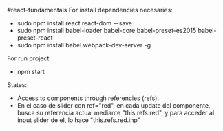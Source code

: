 #react-fundamentals
For install dependencies necesaries:

* sudo npm install react react-dom --save
* sudo npm install babel-loader babel-core babel-preset-es2015 babel-preset-react
* sudo npm install babel webpack-dev-server -g

For run project:

* npm start

States:

* Access to components through referencies (refs).
* En el caso de slider con ref="red", en cada update del componente, busca su referencia actual mediante "this.refs.red", y para acceder al input slider de el, lo hace "this.refs.red.inp"